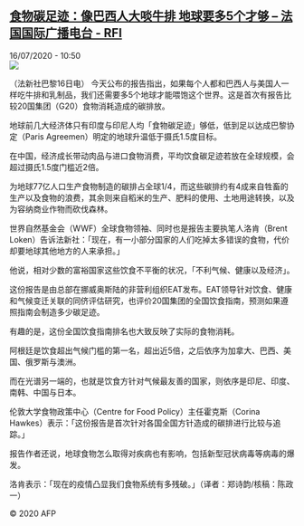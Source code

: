 <!--1594896876000-->
[食物碳足迹：像巴西人大啖牛排 地球要多5个才够 – 法国国际广播电台 - RFI](http://www.rfi.fr//cn/contenu/20200716-%E9%A3%9F%E7%89%A9%E7%A2%B3%E8%B6%B3%E8%BF%B9%E5%83%8F%E5%B7%B4%E8%A5%BF%E4%BA%BA%E5%A4%A7%E5%95%96%E7%89%9B%E6%8E%92-%E5%9C%B0%E7%90%83%E8%A6%81%E5%A4%9A5%E4%B8%AA%E6%89%8D%E5%A4%9F)
------

<div>16/07/2020 - 10:50</div><img src="https://s.rfi.fr/media/display/735291da-c74c-11ea-819e-005056a98db9/w:310/p:16x9/int0013b.200716165002.jpg"><div class="t-content__body u-clearfix"><div class="m-interstitial"></div><p>（法新社巴黎16日电）    今天公布的报告指出，如果每个人都和巴西人与美国人一样吃牛排和乳制品，我们还需要多5个地球才能喂饱这个世界。这是首次有报告比较20国集团（G20）食物消耗造成的碳排放。</p><p>    地球前几大经济体只有印度与印尼人均「食物碳足迹」够低，低到足以达成巴黎协定（Paris Agreemen）明定的地球升温低于摄氏1.5度目标。</p><p>    在中国，经济成长带动肉品与进口食物消费，平均饮食碳足迹若放在全球规模，会超过摄氏1.5度门槛近2倍。</p><p>    为地球77亿人口生产食物制造的碳排占全球1/4，而这些碳排约有4成来自牲畜的生产以及食物的浪费，其余则来自稻米的生产、肥料的使用、土地用途转换，以及为容纳商业作物而砍伐森林。</p><p>    世界自然基金会（WWF）全球食物领袖、同时也是报告主要执笔人洛肯（Brent Loken）告诉法新社：「现在，有一小部分国家的人们吃掉太多错误的食物，代价却要地球其他地方的人来承担。」</p><p>    他说，相对少数的富裕国家这些饮食不平衡的状况，「不利气候、健康以及经济」。</p><p>    这份报告是由总部在挪威奥斯陆的非营利组织EAT发布。EAT领导针对饮食、健康和气候变迁关联的同侪评估研究，也评价20国集团的全国饮食指南，预测如果遵照指南会制造多少碳足迹。</p><p>    有趣的是，这份全国饮食指南排名也大致反映了实际的食物消耗。</p><p>    阿根廷是饮食超出气候门槛的第一名，超出近5倍，之后依序为加拿大、巴西、美国、俄罗斯与澳洲。</p><p>    而在光谱另一端的，也就是饮食方针对气候最友善的国家，则依序是印尼、印度、南韩、中国与日本。</p><p>    伦敦大学食物政策中心（Centre for Food Policy）主任霍克斯（Corina Hawkes）表示：「这份报告是首次针对各国全国方针造成的碳排进行比较与追踪。」</p><p>    报告作者还说，地球食物怎么取得对疾病也有影响，包括新型冠状病毒等病毒的爆发。</p><p>    洛肯表示：「现在的疫情凸显我们食物系统有多残破。」（译者：郑诗韵/核稿：陈政一）</p><p class="t-copyright">© 2020 AFP</p>        </div>
